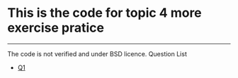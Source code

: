 # This is the code for topic 4 more exercise pratice

---------
The code is not verified and under BSD licence.
Question List

- [Q1](Question1.md)
